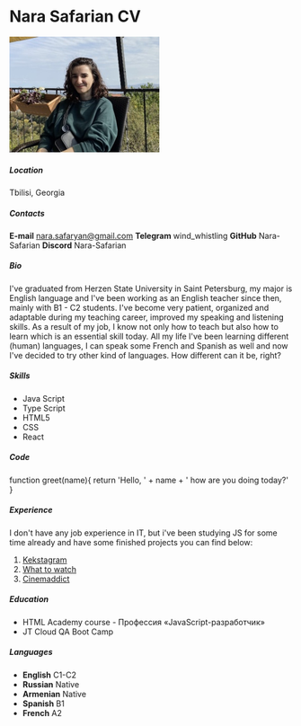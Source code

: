 # Nara Safarian CV
![Nara Safarian photo](./Pictures/Nara_Safarian.jpg "Nara Safarian")
##### Location
Tbilisi, Georgia

##### Contacts
**E-mail** nara.safaryan@gmail.com
**Telegram** wind_whistling 
**GitHub** Nara-Safarian
**Discord** Nara-Safarian

##### Bio
I've graduated from Herzen State University in Saint Petersburg, my major is English language and I've been working as an English teacher since then, mainly with B1 - C2 students. I've become very patient, organized and adaptable during my teaching career, improved my speaking and listening skills. As a result of my job, I know not only how to teach but also how to learn which is an essential skill today. 
All my life I've been learning different (human) languages, I can speak some French and Spanish as well and now I've decided to try other kind of languages. How different can it be, right? 

##### Skills
- Java Script
- Type Script
- HTML5
- CSS
- React

##### Code
function greet(name){
  return  'Hello, ' + name + ' how are you doing today?'
}

##### Experience
I don't have any job experience in IT, but i've been studying JS for some time already and have some finished projects you can find below:
1. [Kekstagram](https://github.com/Nara-Safarian/1763681-kekstagram-24)
2. [What to watch](https://github.com/Nara-Safarian/1763681-what-to-watch-10)
3. [Cinemaddict](https://github.com/Nara-Safarian/1763681-cinemaddict-16)

##### Education
- HTML Academy course - Профессия «JavaScript-разработчик»
- JT Cloud QA Boot Camp

##### Languages
- **English** C1-C2
- **Russian** Native
- **Armenian** Native
- **Spanish** B1
- **French** A2